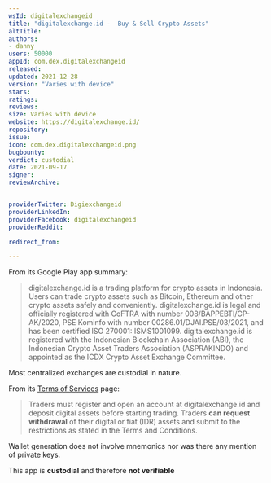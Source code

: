 ```yaml
---
wsId: digitalexchangeid
title: "digitalexchange.id -  Buy & Sell Crypto Assets"
altTitle: 
authors:
- danny
users: 50000
appId: com.dex.digitalexchangeid
released: 
updated: 2021-12-28
version: "Varies with device"
stars: 
ratings: 
reviews: 
size: Varies with device
website: https://digitalexchange.id/
repository: 
issue: 
icon: com.dex.digitalexchangeid.png
bugbounty: 
verdict: custodial
date: 2021-09-17
signer: 
reviewArchive:


providerTwitter: Digiexchangeid
providerLinkedIn: 
providerFacebook: digitalexchangeid
providerReddit: 

redirect_from:

---
```



From its Google Play app summary:

>digitalexchange.id is a trading platform for crypto assets in Indonesia. Users can trade crypto assets such as Bitcoin, Ethereum and other crypto assets safely and conveniently. digitalexchange.id is legal and officially registered with CoFTRA with number 008/BAPPEBTI/CP-AK/2020, PSE Kominfo with number 00286.01/DJAI.PSE/03/2021, and has been certified ISO 270001: ISMS1001099. digitalexchange.id is registered with the Indonesian Blockchain Association (ABI), the Indonesian Crypto Asset Traders Association (ASPRAKINDO) and appointed as the ICDX Crypto Asset Exchange Committee.

Most centralized exchanges are custodial in nature.

From its [Terms of Services](https://digitalexchange.id/term-of-services) page:

> Traders must register and open an account at digitalexchange.id and deposit digital assets before starting trading. Traders **can request withdrawal** of their digital or fiat (IDR) assets and submit to the restrictions as stated in the Terms and Conditions.

Wallet generation does not involve mnemonics nor was there any mention of private keys.

This app is **custodial** and therefore **not verifiable**


